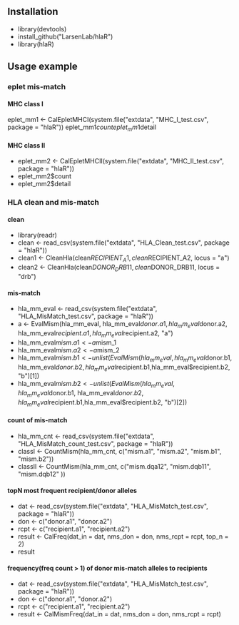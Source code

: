 ## Installation
* library(devtools)   
* install_github("LarsenLab/hlaR")
* library(hlaR) 

## Usage example
### eplet mis-match
#### MHC class I
eplet_mm1 <- CalEpletMHCI(system.file("extdata", "MHC_I_test.csv", package = "hlaR"))
eplet_mm1$count  
eplet_mm1$detail
#### MHC class II
* eplet_mm2 <- CalEpletMHCII(system.file("extdata", "MHC_II_test.csv", package = "hlaR"))
* eplet_mm2$count  
* eplet_mm2$detail

### HLA clean and mis-match
#### clean
* library(readr)
* clean <- read_csv(system.file("extdata", "HLA_Clean_test.csv", package = "hlaR"))
* clean1 <- CleanHla(clean$RECIPIENT_A1, clean$RECIPIENT_A2, locus = "a")
* clean2 <- CleanHla(clean$DONOR_DRB11, clean$DONOR_DRB11, locus = "drb")
#### mis-match
* hla_mm_eval <- read_csv(system.file("extdata", "HLA_MisMatch_test.csv", package = "hlaR"))
* a <- EvalMism(hla_mm_eval, hla_mm_eval$donor.a1, hla_mm_eval$donor.a2, hla_mm_eval$recipient.a1, hla_mm_eval$recipient.a2, "a")
* hla_mm_eval$mism.a1 <- a$mism_1
* hla_mm_eval$mism.a2 <- a$mism_2
* hla_mm_eval$mism.b1 <- unlist(EvalMism(hla_mm_eval, hla_mm_eval$donor.b1, hla_mm_eval$donor.b2, hla_mm_eval$recipient.b1,hla_mm_eval$recipient.b2, "b")[1])
* hla_mm_eval$mism.b2 <- unlist(EvalMism(hla_mm_eval, hla_mm_eval$donor.b1, hla_mm_eval$donor.b2, hla_mm_eval$recipient.b1,hla_mm_eval$recipient.b2, "b")[2])
#### count of mis-match
* hla_mm_cnt <- read_csv(system.file("extdata", "HLA_MisMatch_count_test.csv", package = "hlaR"))
* classI <- CountMism(hla_mm_cnt, c("mism.a1", "mism.a2", "mism.b1", "mism.b2"))
* classII <- CountMism(hla_mm_cnt, c("mism.dqa12", "mism.dqb11", "mism.dqb12"  ))
#### topN most frequent recipient/donor alleles 
* dat <- read_csv(system.file("extdata", "HLA_MisMatch_test.csv", package = "hlaR"))
* don <- c("donor.a1", "donor.a2")
* rcpt <- c("recipient.a1",    "recipient.a2")
* result <- CalFreq(dat_in = dat, nms_don = don, nms_rcpt = rcpt, top_n = 2)
* result
#### frequency(freq count > 1) of donor mis-match alleles to recipients
* dat <- read_csv(system.file("extdata", "HLA_MisMatch_test.csv", package = "hlaR"))
* don <- c("donor.a1", "donor.a2")
* rcpt <- c("recipient.a1", "recipient.a2")
* result <- CalMismFreq(dat_in = dat, nms_don = don, nms_rcpt = rcpt) 

